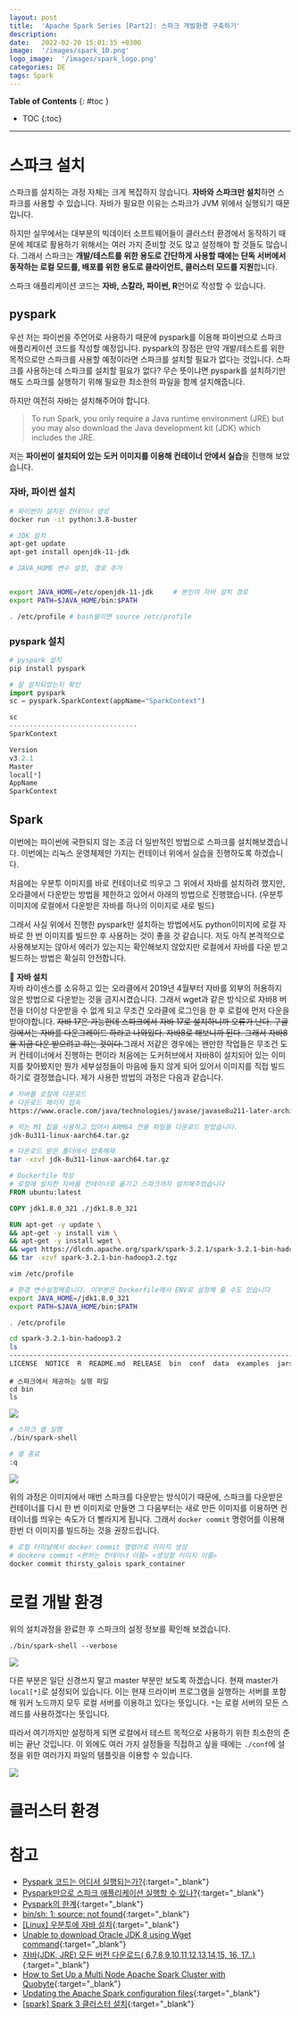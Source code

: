```yaml
---
layout: post
title:  'Apache Spark Series [Part2]: 스파크 개발환경 구축하기'
description: 
date:   2022-02-20 15:01:35 +0300
image:  '/images/spark_10.png'
logo_image:  '/images/spark_logo.png'
categories: DE
tags: Spark
---
```

**Table of Contents**
{: #toc }
*  TOC
{:toc}

---

# 스파크 설치
스파크를 설치하는 과정 자체는 크게 복잡하지 않습니다. **자바와 스파크만 설치**하면 스파크를 사용할 수 있습니다. 자바가 필요한 이유는 스파크가 JVM 위에서 실행되기 때문입니다.  

하지만 실무에서는 대부분의 빅데이터 소프트웨어들이 클러스터 환경에서 동작하기 때문에 제대로 활용하기 위해서는 여러 가지 준비할 것도 많고 설정해야 할 것들도 많습니다. 그래서 스파크는 **개발/테스트를 위한 용도로 간단하게 사용할 때에는 단독 서버에서 동작하는 로컬 모드를, 배포를 위한 용도로 클라이언트, 클러스터 모드를 지원**합니다.  

스파크 애플리케이션 코드는 **자바, 스칼라, 파이썬, R**언어로 작성할 수 있습니다.  

## pyspark
우선 저는 파이썬을 주언어로 사용하기 때문에 pyspark를 이용해 파이썬으로 스파크 애플리케이션 코드를 작성할 예정입니다. pyspark의 장점은 만약 개발/테스트를 위한 목적으로만 스파크를 사용할 예정이라면 스파크를 설치할 필요가 없다는 것입니다. 스파크를 사용하는데 스파크를 설치할 필요가 없다? 무슨 뜻이냐면 pyspark를 설치하기만 해도 스파크를 실행하기 위해 필요한 최소한의 파일을 함께 설치해줍니다.  

하지만 여전히 자바는 설치해주어야 합니다.  

> To run Spark, you only require a Java runtime environment (JRE) but you may also download the Java development kit (JDK) which includes the JRE.  

저는 **파이썬이 설치되어 있는 도커 이미지를 이용해 컨테이너 안에서 실습**을 진행해 보았습니다.  


### 자바, 파이썬 설치
```sh
# 파이썬이 설치된 컨테이너 생성
docker run -it python:3.8-buster
```

```sh
# JDK 설치
apt-get update
apt-get install openjdk-11-jdk
```

```sh
# JAVA_HOME 변수 설정, 경로 추가


export JAVA_HOME=/etc/openjdk-11-jdk     # 본인의 자바 설치 경로
export PATH=$JAVA_HOME/bin:$PATH

. /etc/profile # bash쉘이면 source /etc/profile
```
### pyspark 설치
```sh
# pyspark 설치
pip install pyspark
```

```py
# 잘 설치되었는지 확인
import pyspark
sc = pyspark.SparkContext(appName="SparkContext")

sc
--------------------------------
SparkContext

Version
v3.2.1
Master
local[*]
AppName
SparkContext
```  

## Spark
이번에는 파이썬에 국한되지 않는 조금 더 일반적인 방법으로 스파크를 설치해보겠습니다. 이번에는 리눅스 운영체제만 가지는 컨테이너 위에서 실습을 진행하도록 하겠습니다.  

처음에는 우분투 이미지를 바로 컨테이너로 띄우고 그 위에서 자바를 설치하려 했지만, 오라클에서 다운받는 방법을 제한하고 있어서 아래의 방법으로 진행했습니다. (우분투 이미지에 로컬에서 다운받은 자바를 하나의 이미지로 새로 빌드)  

그래서 사실 위에서 진행한 pyspark만 설치하는 방법에서도 python이미지에 로컬 자바로 한 번 이미지를 빌드한 후 사용하는 것이 좋을 것 같습니다. 저도 아직 본격적으로 사용해보지는 않아서 에러가 있는지는 확인해보지 않았지만 로컬에서 자바를 다운 받고 빌드하는 방법은 확실히 안전합니다.  

🦊 **자바 설치**  
자바 라이센스를 소유하고 있는 오라클에서 2019년 4월부터 자바를 외부의 허용하지 않은 방법으로 다운받는 것을 금지시켰습니다. 그래서 wget과 같은 방식으로 자바8 버전을 더이상 다운받을 수 없게 되고 무조건 오라클에 로그인을 한 후 로컬에 먼저 다운을 받아야합니다. ~~자바 17은 가능한데 스파크에서 자바 17로 설치하니까 오류가 난다. 구글링에서는 자바를 다운그레이드 하라고 나와있다. 자바8로 해보니까 된다. 그래서 자바8을 지금 다운 받으려고 하는 것이다.~~그래서 저같은 경우에는 왠만한 작업들은 무조건 도커 컨테이너에서 진행하는 편이라 처음에는 도커허브에서 자바8이 설치되어 있는 이미지를 찾아봤지만 뭔가 세부설정들이 마음에 들지 않게 되어 있어서 이미지를 직접 빌드하기로 결정했습니다. 제가 사용한 방법의 과정은 다음과 같습니다.  

```sh
# 자바를 로컬에 다운로드
# 다운로드 페이지 접속
https://www.oracle.com/java/technologies/javase/javase8u211-later-archive-downloads.html

# 저는 M1 칩을 사용하고 있어서 ARM64 전용 파일을 다운로드 받았습니다.
jdk-8u311-linux-aarch64.tar.gz

# 다운로드 받은 폴더에서 압축해제
tar -xzvf jdk-8u311-linux-aarch64.tar.gz
```
```Dockerfile
# Dockerfile 작성
# 로컬에 설치한 자바를 컨테이너로 옮기고 스파크까지 설치해주었습니다
FROM ubuntu:latest

COPY jdk1.8.0_321 ./jdk1.8.0_321

RUN apt-get -y update \
&& apt-get -y install vim \
&& apt-get -y install wget \
&& wget https://dlcdn.apache.org/spark/spark-3.2.1/spark-3.2.1-bin-hadoop3.2.tgz \
&& tar -xzvf spark-3.2.1-bin-hadoop3.2.tgz
```

```sh
vim /etc/profile

# 환경 변수설정해줍니다. 이부분은 Dockerfile에서 ENV로 설정해 줄 수도 있습니다
export JAVA_HOME=/jdk1.8.0_321
export PATH=$JAVA_HOME/bin:$PATH

. /etc/profile
```


```sh
cd spark-3.2.1-bin-hadoop3.2
ls
--------------------------------------------------------------------------------------------------------------
LICENSE  NOTICE  R  README.md  RELEASE  bin  conf  data  examples  jars  kubernetes  licenses  python  sbin  yarn
```

```
# 스파크에서 제공하는 실행 파일
cd bin
ls
```

![](../images/../../images/spark_9.png) 

```sh
# 스파크 셸 실행
./bin/spark-shell

# 셸 종료
:q
```  

![](../images/../../images/spark_8.png)  


위의 과정은 이미지에서 매번 스파크를 다운받는 방식이기 때문에, 스파크를 다운받은 컨테이너를 다시 한 번 이미지로 만들면 그 다음부터는 새로 만든 이미지를 이용하면 컨테이너를 띄우는 속도가 더 빨라지게 됩니다. 그래서 `docker commit` 명령어를 이용해 한번 더 이미지를 빌드하는 것을 권장드립니다.  


```sh
# 로컬 터미널에서 docker commit 명령어로 이미지 생성
# dockere commit <원하는 컨테이너 이름> <생성할 이미지 이름>
docker commit thirsty_galois spark_container
```

# 로컬 개발 환경
위의 설치과정을 완료한 후 스파크의 설정 정보를 확인해 보겠습니다.  

```
./bin/spark-shell --verbose
```

![](../images/../../images/spark_11.png)  

다른 부분은 일단 신경쓰지 말고 master 부분만 보도록 하겠습니다. 현재 master가 `local[*]`로 설정되어 있습니다. 이는 현재 드라이버 프로그램을 실행하는 서버를 포함해 워커 노드까지 모두 로컬 서버를 이용하고 있다는 뜻입니다. `*`는 로컬 서버의 모든 스레드를 사용하겠다는 뜻입니다.  

따라서 여기까지만 설정하게 되면 로컬에서 테스트 목적으로 사용하기 위한 최소한의 준비는 끝난 것입니다. 이 외에도 여러 가지 설정들을 직접하고 싶을 때에는 `./conf`에 설정을 위한 여러가지 파일의 템플릿을 이용할 수 있습니다.  

![](../images/../../images/spark_12.png)  

# 클러스터 환경


# 참고  
- [Pyspark 코드는 어디서 실행되는가?](https://stackoverflow.com/questions/61816236/does-pyspark-code-run-in-jvm-or-python-subprocess){:target="_blank"}  
- [Pyspark만으로 스파크 애플리케이션 실행할 수 있나?](https://stackoverflow.com/questions/51728177/can-pyspark-work-without-spark){:target="_blank"}
- [Pyspark의 한계](https://stackoverflow.com/questions/58479357/pyspark-from-spark-installation-vs-pyspark-python-package){:target="_blank"}
- [bin/sh: 1: source: not found](https://askubuntu.com/questions/1363992/bin-sh-1-source-not-found){:target="_blank"}
- [[Linux] 우분투에 자바 설치](https://unit-15.tistory.com/114?category=521121#recentComments){:target="_blank"}
- [Unable to download Oracle JDK 8 using Wget command](https://superuser.com/questions/1466580/unable-to-download-oracle-jdk-8-using-wget-command){:target="_blank"}
- [자바(JDK, JRE) 모든 버전 다운로드( 6,7,8,9,10,11,12,13,14,15, 16, 17..)](https://nhj12311.tistory.com/37){:target="_blank"}
- [How to Set Up a Multi Node Apache Spark Cluster with Quobyte](https://www.quobyte.com/enterprise-analytics/howto-spark-quobyte-multinode){:target="_blank"}
- [Updating the Apache Spark configuration files](https://www.ibm.com/docs/en/zpfas/1.1.0?topic=structure-updating-apache-spark-configuration-files){:target="_blank"}
- [[spark] Spark 3 클러스터 설치](https://velog.io/@somnode/spark-cluster-install){:target="_blank"}